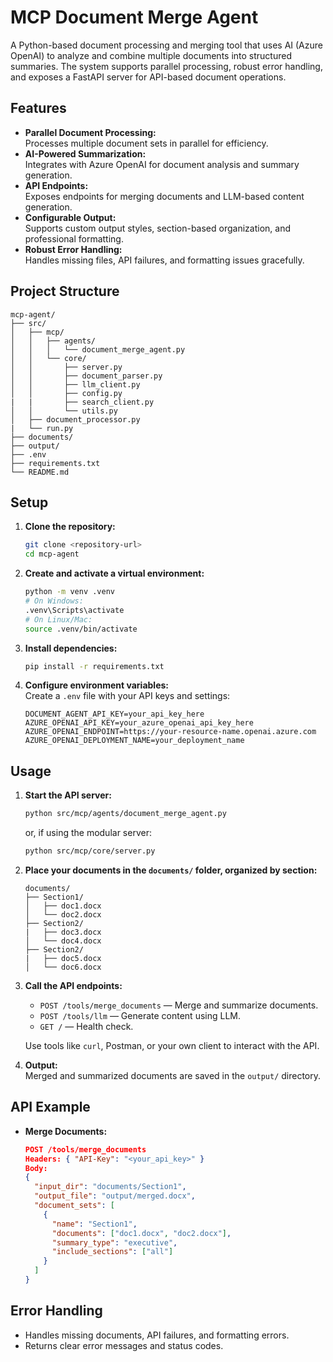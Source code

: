 # MCP Document Merge Agent

A Python-based document processing and merging tool that uses AI (Azure OpenAI) to analyze and combine multiple documents into structured summaries. The system supports parallel processing, robust error handling, and exposes a FastAPI server for API-based document operations.

## Features

- **Parallel Document Processing:**  
  Processes multiple document sets in parallel for efficiency.
- **AI-Powered Summarization:**  
  Integrates with Azure OpenAI for document analysis and summary generation.
- **API Endpoints:**  
  Exposes endpoints for merging documents and LLM-based content generation.
- **Configurable Output:**  
  Supports custom output styles, section-based organization, and professional formatting.
- **Robust Error Handling:**  
  Handles missing files, API failures, and formatting issues gracefully.

## Project Structure

```text
mcp-agent/
├── src/
│   ├── mcp/
│   │   ├── agents/
│   │   │   └── document_merge_agent.py
│   │   └── core/
│   │       ├── server.py
│   │       ├── document_parser.py
│   │       ├── llm_client.py
│   │       ├── config.py
|   |       ├── search_client.py
│   │       └── utils.py
│   ├── document_processor.py
|   └── run.py
├── documents/
├── output/
├── .env
├── requirements.txt
└── README.md
```

## Setup

1. **Clone the repository:**

   ```bash
   git clone <repository-url>
   cd mcp-agent
   ```

2. **Create and activate a virtual environment:**

   ```bash
   python -m venv .venv
   # On Windows:
   .venv\Scripts\activate
   # On Linux/Mac:
   source .venv/bin/activate
   ```

3. **Install dependencies:**

   ```bash
   pip install -r requirements.txt
   ```

4. **Configure environment variables:**  
   Create a `.env` file with your API keys and settings:

   ```env
   DOCUMENT_AGENT_API_KEY=your_api_key_here
   AZURE_OPENAI_API_KEY=your_azure_openai_api_key_here
   AZURE_OPENAI_ENDPOINT=https://your-resource-name.openai.azure.com
   AZURE_OPENAI_DEPLOYMENT_NAME=your_deployment_name
   ```

## Usage

1. **Start the API server:**

   ```bash
   python src/mcp/agents/document_merge_agent.py
   ```

   or, if using the modular server:

   ```bash
   python src/mcp/core/server.py
   ```

2. **Place your documents in the `documents/` folder, organized by section:**

   ```text
   documents/
   ├── Section1/
   │   ├── doc1.docx
   │   └── doc2.docx
   ├── Section2/
   |   ├── doc3.docx
   │   └── doc4.docx
   ├── Section2/
   |   ├── doc5.docx
   │   └── doc6.docx
   ```

3. **Call the API endpoints:**  
   - `POST /tools/merge_documents` — Merge and summarize documents.
   - `POST /tools/llm` — Generate content using LLM.
   - `GET /` — Health check.

   Use tools like `curl`, Postman, or your own client to interact with the API.

4. **Output:**  
   Merged and summarized documents are saved in the `output/` directory.

## API Example

- **Merge Documents:**

  ```json
  POST /tools/merge_documents
  Headers: { "API-Key": "<your_api_key>" }
  Body:
  {
    "input_dir": "documents/Section1",
    "output_file": "output/merged.docx",
    "document_sets": [
      {
        "name": "Section1",
        "documents": ["doc1.docx", "doc2.docx"],
        "summary_type": "executive",
        "include_sections": ["all"]
      }
    ]
  }
  ```

## Error Handling

- Handles missing documents, API failures, and formatting errors.
- Returns clear error messages and status codes.
